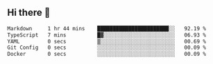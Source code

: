 ## Hi there 👋

<!--START_SECTION:waka-->

```txt
Markdown     1 hr 44 mins    ███████████████████████░░   92.19 %
TypeScript   7 mins          █▓░░░░░░░░░░░░░░░░░░░░░░░   06.93 %
YAML         0 secs          ▒░░░░░░░░░░░░░░░░░░░░░░░░   00.69 %
Git Config   0 secs          ░░░░░░░░░░░░░░░░░░░░░░░░░   00.09 %
Docker       0 secs          ░░░░░░░░░░░░░░░░░░░░░░░░░   00.09 %
```

<!--END_SECTION:waka-->

